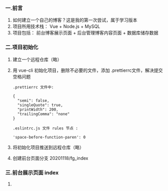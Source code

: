 ### 一.前言

1. 如何建立一个自己的博客？这是我的第一次尝试，属于学习版本
2. 项目所用技术栈： Vue + Node.js + MySQL
3. 项目包括： 前台博客展示页面 + 后台管理博客内容页面 + 数据库储存数据



### 二.项目初始化

1. 建立一个远程仓库（略）

2. 用 vue-cli 初始化项目，删除不必要的文件，添加 .prettierrc文件，解决提交空格问题

   ```
   .prettierrc 文件中:
   
   {
     "semi": false,
     "singleQuote": true,
     "printWidth": 200,
     "trailingComma": "none"
   }
   
   .eslintrc.js 文件 rules 节点 :
   
   'space-before-function-paren': 0
   ```

   

3. 将初始化项目推送到远程仓库（略）

4. 创建前台页面分支  20201118/fg_index

### 三.前台展示页面 index

1. 